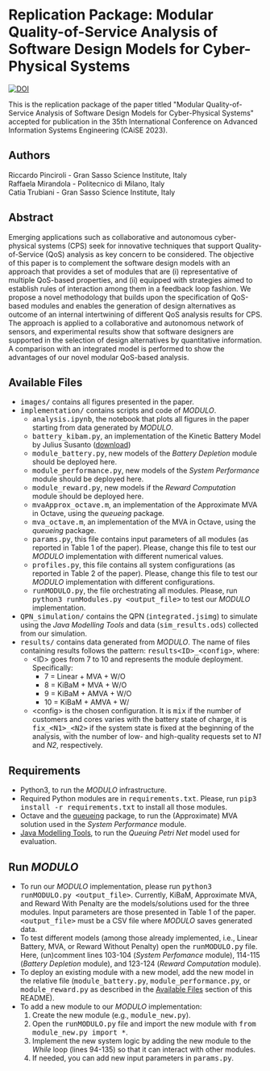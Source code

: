 # Replication Package: Modular Quality-of-Service Analysis of Software Design Models for Cyber-Physical Systems

[![DOI](https://zenodo.org/badge/DOI/10.5281/zenodo.7773975.svg)](https://doi.org/10.5281/zenodo.7773975)

This is the replication package of the paper titled "Modular Quality-of-Service Analysis of Software Design Models for Cyber-Physical Systems" accepted for publication in the 35th International Conference on Advanced Information Systems Engineering (CAiSE 2023).




## Authors
Riccardo Pinciroli - Gran Sasso Science Institute, Italy </br>
Raffaela Mirandola - Politecnico di Milano, Italy </br>
Catia Trubiani - Gran Sasso Science Institute, Italy

## Abstract
Emerging applications such as collaborative and autonomous cyber-physical systems (CPS) seek for innovative techniques that support Quality-of-Service (QoS) analysis as key concern to be considered.
The objective of this paper is to complement the software design models with an approach that provides a set of modules that are (i) representative of multiple QoS-based properties, and (ii) equipped with strategies aimed to establish rules of interaction among them in a feedback loop fashion.
We propose a novel methodology that builds upon the specification of QoS-based modules and enables the generation of design alternatives as outcome of an internal intertwining of different QoS analysis results for CPS.
The approach is applied to a collaborative and autonomous network of sensors, and experimental results show that software designers are supported in the selection of design alternatives by quantitative information. A comparison with an integrated model is performed to show the advantages of our novel modular QoS-based analysis. 


## Available Files
- <tt>images/</tt> contains all figures presented in the paper.
- <tt>implementation/</tt> contains scripts and code of *MODULO*.
	- <tt>analysis.ipynb</tt>, the notebook that plots all figures in the paper starting from data generated by *MODULO*.
	- <tt>battery\_kibam.py</tt>, an implementation of the Kinetic Battery Model by Julius Susanto ([download](https://github.com/susantoj/kinetic-battery))
	- <tt>module\_battery.py</tt>, new models of the *Battery Depletion* module should be deployed here.
	- <tt>module\_performance.py</tt>, new models of the *System Performance* module should be deployed here.
	- <tt>module\_reward.py</tt>, new models if the *Reward Computation* module should be deployed here.
	- <tt>mvaApprox\_octave.m</tt>, an implementation of the Approximate MVA in Octave, using the *queueing* package.
	- <tt>mva\_octave.m</tt>, an implementation of the MVA in Octave, using the *queueing* package.
	- <tt>params.py</tt>, this file contains input parameters of all modules (as reported in Table 1 of the paper). Please, change this file to test our *MODULO* implementation with different numerical values.
	- <tt>profiles.py</tt>, this file contains all system configurations (as reported in Table 2 of the paper). Please, change this file to test our *MODULO* implementation with different configurations.
	- <tt>runMODULO.py</tt>, the file orchestrating all modules. Please, run <tt>python3 runModules.py \<output\_file\></tt> to test our *MODULO* implementation.
- <tt>QPN\_simulation/</tt> contains the QPN (<tt>integrated.jsimg</tt>) to simulate using the *Java Modelling Tools* and data (<tt>sim\_results.ods</tt>) collected from our simulation.
- <tt>results/</tt> contains data generated from *MODULO*. The name of files containing results follows the pattern: <tt>results\<ID\>\_\<config\></tt>, where:
	- \<ID\> goes from 7 to 10 and represents the module deployment. Specifically:
		- 7 = Linear + MVA + W/O
		- 8 = KiBaM + MVA + W/O
		- 9 = KiBaM + AMVA + W/O
		- 10 = KiBaM + AMVA + W/
	- \<config\> is the chosen configuration. It is <tt>mix</tt> if the number of customers and cores varies with the battery state of charge, it is <tt>fix\_\<N1\>\_\<N2\></tt> if the system state is fixed at the beginning of the analysis, with the number of low- and high-quality requests set to *N1* and *N2*, respectively.


## Requirements
- Python3, to run the *MODULO* infrastructure.
- Required Python modules are in <tt>requirements.txt</tt>. Please, run <tt>pip3 install -r requirements.txt</tt> to install all those modules.
- Octave and the [queueing](https://octave.sourceforge.io/queueing/index.html) package, to run the (Approximate) MVA solution used in the *System Performance* module.
- [Java Modelling Tools](http://jmt.sourceforge.net/), to run the *Queuing Petri Net* model used for evaluation.


## Run *MODULO*
- To run our *MODULO* implementation, please run <tt>python3 runMODULO.py \<output\_file\></tt>. Currently, KiBaM, Approximate MVA, and Reward With Penalty are the models/solutions used for the three modules. Input parameters are those presented in Table 1 of the paper. <tt>\<output\_file\></tt> must be a CSV file where *MODULO* saves generated data.
- To test different models (among those already implemented, i.e., Linear Battery, MVA, or Reward Without Penalty) open the <tt>runMODULO.py</tt> file. Here, (un)comment lines 103-104 (*System Perfomance* module), 114-115 (*Battery Depletion* module), and 123-124 (*Reward Computation* module).
- To deploy an existing module with a new model, add the new model in the relative file (<tt>module\_battery.py</tt>, <tt>module\_performance.py</tt>, or <tt>module\_reward.py</tt> as described in the [Available Files](#available-files) section of this README).
- To add a new module to our *MODULO* implementation:
	1) Create the new module (e.g., <tt>module\_new.py</tt>).
	2) Open the <tt>runMODULO.py</tt> file and import the new module with <tt>from module\_new.py import \*</tt>.
	3) Implement the new system logic by adding the new module to the *While* loop (lines 94-135) so that it can interact with other modules.
	4) If needed, you can add new input parameters in <tt>params.py</tt>.
